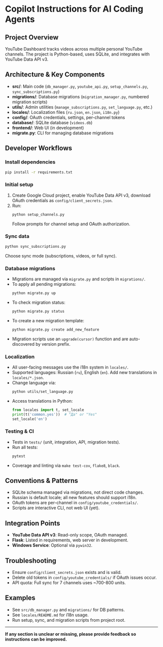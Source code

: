
# Copilot Instructions for AI Coding Agents

## Project Overview
YouTube Dashboard tracks videos across multiple personal YouTube channels. The project is Python-based, uses SQLite, and integrates with YouTube Data API v3.

## Architecture & Key Components
- **src/**: Main code (`db_manager.py`, `youtube_api.py`, `setup_channels.py`, `sync_subscriptions.py`)
- **migrations/**: Database migrations (`migration_manager.py`, numbered migration scripts)
- **utils/**: Admin utilities (`manage_subscriptions.py`, `set_language.py`, etc.)
- **locales/**: Localization files (`ru.json`, `en.json`, `i18n.py`)
- **config/**: OAuth credentials, settings, per-channel tokens
- **database/**: SQLite database (`videos.db`)
- **frontend/**: Web UI (in development)
- **migrate.py**: CLI for managing database migrations

## Developer Workflows

### Install dependencies
```bash
pip install -r requirements.txt
```

### Initial setup
1. Create Google Cloud project, enable YouTube Data API v3, download OAuth credentials as `config/client_secrets.json`.
2. Run:
   ```bash
   python setup_channels.py
   ```
   Follow prompts for channel setup and OAuth authorization.

### Sync data
```bash
python sync_subscriptions.py
```
Choose sync mode (subscriptions, videos, or full sync).

### Database migrations
- Migrations are managed via `migrate.py` and scripts in `migrations/`.
- To apply all pending migrations:
  ```bash
  python migrate.py up
  ```
- To check migration status:
  ```bash
  python migrate.py status
  ```
- To create a new migration template:
  ```bash
  python migrate.py create add_new_feature
  ```
- Migration scripts use an `upgrade(cursor)` function and are auto-discovered by version prefix.

### Localization
- All user-facing messages use the i18n system in `locales/`.
- Supported languages: Russian (`ru`), English (`en`). Add new translations in `locales/*.json`.
- Change language via:
  ```bash
  python utils/set_language.py
  ```
- Access translations in Python:
  ```python
  from locales import t, set_locale
  print(t('common.yes'))  # "Да" or "Yes"
  set_locale('en')
  ```

### Testing & CI
- Tests in `tests/` (unit, integration, API, migration tests).
- Run all tests:
  ```bash
  pytest
  ```
- Coverage and linting via `make test-cov`, `flake8`, `black`.

## Conventions & Patterns
- SQLite schema managed via migrations, not direct code changes.
- Russian is default locale; all new features should support i18n.
- OAuth tokens are per-channel in `config/youtube_credentials/`.
- Scripts are interactive CLI, not web UI (yet).

## Integration Points
- **YouTube Data API v3**: Read-only scope, OAuth managed.
- **Flask**: Listed in requirements, web server in development.
- **Windows Service**: Optional via `pywin32`.

## Troubleshooting
- Ensure `config/client_secrets.json` exists and is valid.
- Delete old tokens in `config/youtube_credentials/` if OAuth issues occur.
- API quota: Full sync for 7 channels uses ~700-800 units.

## Examples
- See `src/db_manager.py` and `migrations/` for DB patterns.
- See `locales/README.md` for i18n usage.
- Run setup, sync, and migration scripts from project root.

---

**If any section is unclear or missing, please provide feedback so instructions can be improved.**
